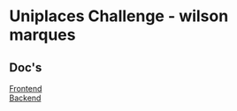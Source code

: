 # Uniplaces Challenge - wilson marques


## Doc's
[Frontend](./uni-frontend/README.md)<br>
[Backend](./backend/README.md)

